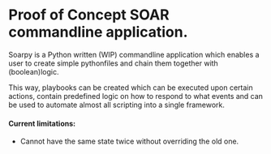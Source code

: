 # Proof of Concept SOAR commandline application.

Soarpy is a Python written (WIP) commandline application which enables a user to create simple pythonfiles and chain them together with (boolean)logic.

This way, playbooks can be created which can be executed upon certain actions, contain predefined logic on how to respond to what events and can be used to automate almost all scripting into a single framework.

#### Current limitations:
- Cannot have the same state twice without overriding the old one.
